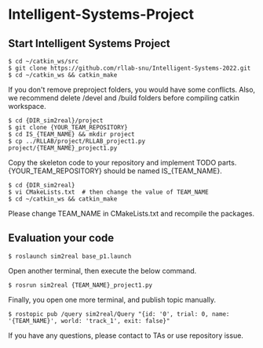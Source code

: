 # Intelligent-Systems-Project

## Start Intelligent Systems Project

```
$ cd ~/catkin_ws/src
$ git clone https://github.com/rllab-snu/Intelligent-Systems-2022.git
$ cd ~/catkin_ws && catkin_make
```

If you don't remove preproject folders, you would have some conflicts. Also, we recommend delete /devel and /build folders before compiling catkin workspace.

```
$ cd {DIR_sim2real}/project
$ git clone {YOUR_TEAM_REPOSITORY}
$ cd IS_{TEAM_NAME} && mkdir project
$ cp ../RLLAB/project/RLLAB_project1.py project/{TEAM_NAME}_project1.py
```

Copy the skeleton code to your repository and implement TODO parts. {YOUR_TEAM_REPOSITORY} should be named IS_{TEAM_NAME}.

```
$ cd {DIR_sim2real}
$ vi CMakeLists.txt  # then change the value of TEAM_NAME
$ cd ~/catkin_ws && catkin_make
```

Please change TEAM_NAME in CMakeLists.txt and recompile the packages.


## Evaluation your code
```
$ roslaunch sim2real base_p1.launch
```

Open another terminal, then execute the below command.

```
$ rosrun sim2real {TEAM_NAME}_project1.py
```

Finally, you open one more terminal, and publish topic manually.

```
$ rostopic pub /query sim2real/Query "{id: '0', trial: 0, name: '{TEAM_NAME}', world: 'track_1', exit: false}"
```


If you have any questions, please contact to TAs or use repository issue.

